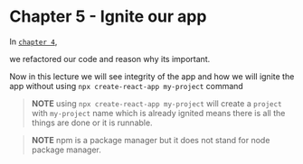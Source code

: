 # Chapter 5 - Ignite our app

In [`chapter 4`](../chapter4/readme.md),

we refactored our code and reason why its important.

Now in this lecture we will see integrity of the app and how we will ignite the app without using `npx create-react-app my-project` command

> **NOTE** using `npx create-react-app my-project` will create a `project` with `my-project` name which is already ignited means there is all the things are done or it is runnable.

> **NOTE** npm is a package manager but it does not stand for node package manager.

